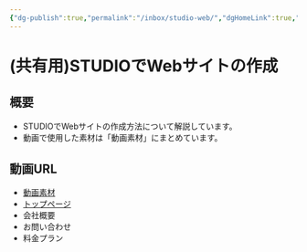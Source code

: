 ```yaml
---
{"dg-publish":true,"permalink":"/inbox/studio-web/","dgHomeLink":true,"dgPassFrontmatter":false}
---
```


# (共有用)STUDIOでWebサイトの作成

## 概要
- STUDIOでWebサイトの作成方法について解説しています。
- 動画で使用した素材は「動画素材」にまとめています。

## 動画URL
- [動画素材](https://drive.google.com/drive/folders/1DMUM3z1DSrHE7jgTJMzt3BHXnupL05qM?usp=sharing)
- [トップページ](https://drive.google.com/drive/folders/1DM6UNv4wO6dEXMEQ8n8OPedmpTPf35Wx?usp=sharing)
- 会社概要
- お問い合わせ
- 料金プラン